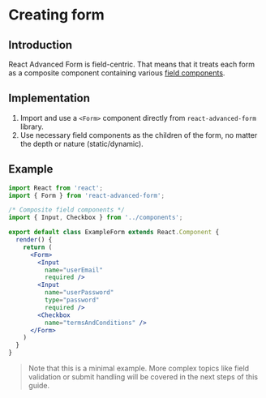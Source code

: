 # Creating form

## Introduction

React Advanced Form is field-centric. That means that it treats each form as a composite component containing various [field components](https://github.com/kettanaito/react-advanced-form/tree/75c444924d87ca8ff76bc096231173e42e717adc/docs/getting-started/creating-fields/README.md).

## Implementation

1. Import and use a `<Form>` component directly from `react-advanced-form` library.
2. Use necessary field components as the children of the form, no matter the depth or nature \(static/dynamic\).

## Example

```jsx
import React from 'react';
import { Form } from 'react-advanced-form';

/* Composite field components */
import { Input, Checkbox } from '../components';

export default class ExampleForm extends React.Component {
  render() {
    return (
      <Form>
        <Input
          name="userEmail"
          required />
        <Input
          name="userPassword"
          type="password"
          required />
        <Checkbox
          name="termsAndConditions" />
      </Form>
    )
  }
}
```

> Note that this is a minimal example. More complex topics like field validation or submit handling will be covered in the next steps of this guide.

